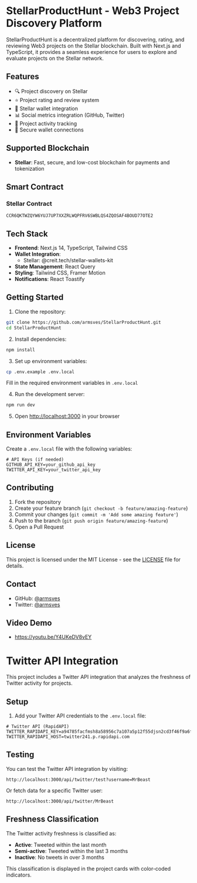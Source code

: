 # StellarProductHunt - Web3 Project Discovery Platform

StellarProductHunt is a decentralized platform for discovering, rating, and reviewing Web3 projects on the Stellar blockchain. Built with Next.js and TypeScript, it provides a seamless experience for users to explore and evaluate projects on the Stellar network.

## Features

- 🔍 Project discovery on Stellar
- ⭐ Project rating and review system
- 💼 Stellar wallet integration
- 📊 Social metrics integration (GitHub, Twitter)
- 🎯 Project activity tracking
- 🔐 Secure wallet connections

## Supported Blockchain

- **Stellar**: Fast, secure, and low-cost blockchain for payments and tokenization

## Smart Contract

### Stellar Contract
```
CCR6QKTWZQYW6YUJ7UP7XXZRLWQPFRV6SWBLQS4ZQOSAF4BOUD77OTE2
```

## Tech Stack

- **Frontend**: Next.js 14, TypeScript, Tailwind CSS
- **Wallet Integration**: 
  - Stellar: @creit.tech/stellar-wallets-kit
- **State Management**: React Query
- **Styling**: Tailwind CSS, Framer Motion
- **Notifications**: React Toastify

## Getting Started

1. Clone the repository:
```bash
git clone https://github.com/armsves/StellarProductHunt.git
cd StellarProductHunt
```

2. Install dependencies:
```bash
npm install
```

3. Set up environment variables:
```bash
cp .env.example .env.local
```
Fill in the required environment variables in `.env.local`

4. Run the development server:
```bash
npm run dev
```

5. Open [http://localhost:3000](http://localhost:3000) in your browser

## Environment Variables

Create a `.env.local` file with the following variables:

```env
# API Keys (if needed)
GITHUB_API_KEY=your_github_api_key
TWITTER_API_KEY=your_twitter_api_key
```

## Contributing

1. Fork the repository
2. Create your feature branch (`git checkout -b feature/amazing-feature`)
3. Commit your changes (`git commit -m 'Add some amazing feature'`)
4. Push to the branch (`git push origin feature/amazing-feature`)
5. Open a Pull Request

## License

This project is licensed under the MIT License - see the [LICENSE](LICENSE) file for details.

## Contact

- GitHub: [@armsves](https://github.com/armsves)
- Twitter: [@armsves](https://twitter.com/armsves)

## Video Demo

- https://youtu.be/Y4UKeDV8vEY

# Twitter API Integration

This project includes a Twitter API integration that analyzes the freshness of Twitter activity for projects. 

## Setup

1. Add your Twitter API credentials to the `.env.local` file:

```
# Twitter API (RapidAPI)
TWITTER_RAPIDAPI_KEY=a94785facfmsh8a58956c7a107a5p12f55djsn2cd3f46f9a6f
TWITTER_RAPIDAPI_HOST=twitter241.p.rapidapi.com
```

## Testing

You can test the Twitter API integration by visiting:
```
http://localhost:3000/api/twitter/test?username=MrBeast
```

Or fetch data for a specific Twitter user:
```
http://localhost:3000/api/twitter/MrBeast
```

## Freshness Classification

The Twitter activity freshness is classified as:

- **Active**: Tweeted within the last month
- **Semi-active**: Tweeted within the last 3 months
- **Inactive**: No tweets in over 3 months

This classification is displayed in the project cards with color-coded indicators.